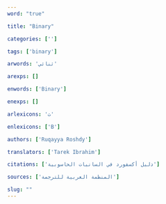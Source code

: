 ```yaml
---
word: "true"

title: "Binary"

categories: ['']

tags: ['binary']

arwords: 'ثنائي'

arexps: []

enwords: ['Binary']

enexps: []

arlexicons: 'ث'

enlexicons: ['B']

authors: ['Ruqayya Roshdy']

translators: ['Tarek Ibrahim']

citations: ['دليل أكسفورد في السانيات الحاسوبية']

sources: ['المنظمة العربية للترجمة']

slug: ""
---
```

